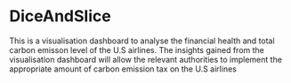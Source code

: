 # DiceAndSlice

This is a visualisation dashboard to analyse the financial health and total carbon emisson level of the U.S airlines. The insights gained from the visualisation dashboard will allow the relevant authorities to implement the appropriate amount of carbon emission tax on the U.S airlines
